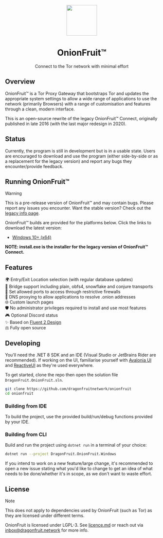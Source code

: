 <div align="center">

<img src="DragonFruit.OnionFruit/Assets/onionfruit.svg" width="100"/>

# OnionFruit™
Connect to the Tor network with minimal effort

</div>

## Overview
OnionFruit™ is a Tor Proxy Gateway that bootstraps Tor and updates the appropriate system settings to allow a wide range of applications to use the network (primarily Browsers) with a range of customisation and features through a clean, modern interface.

This is an open-source rewrite of the legacy OnionFruit™ Connect, originally published in late 2016 (with the last major redesign in 2020).

## Status
Currently, the program is still in development but is in a usable state.
Users are encouraged to download and use the program (either side-by-side or as a replacement for the legacy version) and report any bugs they encounter/provide feedback.

## Running OnionFruit™
> [!WARNING]
> This is a pre-release version of OnionFruit™ and may contain bugs. Please report any issues you encounter.
> Want the stable version? Check out the [legacy info page](https://github.com/dragonfruitnetwork/onionfruit/tree/onionfruit-connect-legacy-info).

OnionFruit™ builds are provided for the platforms below. Click the links to download the latest version:

- [Windows 10+ (x64)](https://github.com/dragonfruitnetwork/onionfruit/releases)

**NOTE: install.exe is the installer for the legacy version of OnionFruit™ Connect.**

## Features
🌍 Entry/Exit Location selection (with regular database updates)  
🌉 Bridge support including plain, obfs4, snowflake and conjure transports  
🧱 Set allowed ports to access through restrictive firewalls  
🧭 DNS proxying to allow applications to resolve .onion addresses  
🌐 Custom launch pages  
🛡️ No administrator privileges required to install and use most features  
🎮 Optional Discord status  
✨ Based on [Fluent 2 Design](https://fluent2.microsoft.design/)  
⚖️ Fully open source

## Developing
You'll need the .NET 8 SDK and an IDE (Visual Studio or JetBrains Rider are recommended).
If working on the UI, familiarise yourself with [Avalonia UI](https://avaloniaui.net/) and [ReactiveUI](https://www.reactiveui.net/) as they're used everywhere.

To get started, clone the repo then open the solution file `DragonFruit.OnionFruit.sln`.

```bash
git clone https://github.com/dragonfruitnetwork/onionfruit
cd onionfruit
```

### Building from IDE
To build the project, use the provided build/run/debug functions provided by your IDE.

### Building from CLI
Build and run the project using `dotnet run` in a terminal of your choice:

```bash
dotnet run --project DragonFruit.OnionFruit.Windows
```

If you intend to work on a new feature/large change, it's recommended to open a new issue stating what you'd like to change to get an idea of what needs to be done/whether it's in scope, as we don't want to waste effort.

## License
> [!NOTE]
> This does not apply to dependencies used by OnionFruit (such as Tor) as they are licensed under different terms.

OnionFruit is licensed under LGPL-3. See [licence.md](licence.md) or reach out via inbox@dragonfruit.network for more info.
